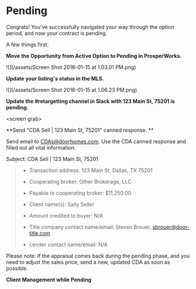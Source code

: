 # Pending

Congrats! You've successfully navigated your way through the option period, and now your contract is pending.

A few things first:

**Move the Opportunity from Active Option to Pending in ProsperWorks.**

![](/assets/Screen Shot 2018-01-15 at 1.03.01 PM.png)

**Update your listing's status in the MLS.**

![](/assets/Screen Shot 2018-01-15 at 1.06.23 PM.png)

**Update the \#retargetting channel in Slack with 123 Main St, 75201 is pending.**

&lt;screen grab&gt;

**Send "CDA Sell \| 123 Main St, 75201" canned response. **

Send email to CDAs@doorhomes.com. Use the CDA canned response and filled out all vital information.

Subject: CDA Sell \| 123 Main St, 75201

> * Transaction address: 123 Main St, Dallas, TX 75201
>
> * Cooperating broker: Other Brokerage, LLC
>
> * Payable to cooperating broker: $11,250.00
>
> * Client name\(s\): Sally Seller
>
> * Amount credited to buyer: N/A
>
> * Title company contact name/email: Steven Brouer, sbrouer@door-title.com
>
> * Lender contact name/email: N/A

Please note: If the appraisal comes back during the pending phase, and you need to adjust the sales price, send a new, updated CDA as soon as possible.

**Client Management while Pending**



